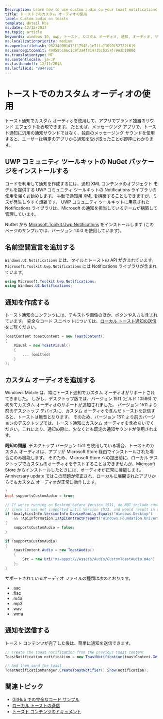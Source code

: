 ```yaml
---
Description: Learn how to use custom audio on your toast notifications.
title: トーストでのカスタム オーディオの使用
label: Custom audio on toasts
template: detail.hbs
ms.date: 12/15/2017
ms.topic: article
keywords: windows 10, uwp, トースト, カスタム オーディオ, 通知, オーディオ, サウンド
ms.localizationpriority: medium
ms.openlocfilehash: 982340901d13f17945c1e7ffa11099f52732f619
ms.sourcegitcommit: 49d58bc66c1c9f2a4f81473bcb25af79e2b1088d
ms.translationtype: MT
ms.contentlocale: ja-JP
ms.lasthandoff: 12/11/2018
ms.locfileid: "8944701"
---
```

# <a name="custom-audio-on-toasts"></a>トーストでのカスタム オーディオの使用

トースト通知でカスタム オーディオを使用して、アプリでブランド独自のサウンド エフェクトを表現できます。 たとえば、メッセージング アプリで、トースト通知に汎用の通知サウンドではなく、独自のメッセージング サウンドを使用すると、ユーザーは特定のアプリから通知を受け取ったことが即座にわかります。

## <a name="install-uwp-community-toolkit-nuget-package"></a>UWP コミュニティ ツールキットの NuGet パッケージをインストールする

コードを利用して通知を作成するには、通知 XML コンテンツのオブジェクト モデルを提供する UWP コミュニティ ツールキットの Notifications ライブラリの使用を強くお勧めします。 手動で通知用 XML を構築することもできますが、ミスが発生しやすく煩雑です。 UWP コミュニティ ツールキットに用意された Notifications ライブラリは、Microsoft の通知を担当しているチームが構築して管理しています。

NuGet から [Microsoft.Toolkit.Uwp.Notifications](https://www.nuget.org/packages/Microsoft.Toolkit.Uwp.Notifications/) をインストールします (このページのサンプルでは、バージョン 1.0.0 を使用しています)。


## <a name="add-namespace-declarations"></a>名前空間宣言を追加する

`Windows.UI.Notifications`  には、タイルとトーストの API が含まれています。 `Microsoft.Toolkit.Uwp.Notifications`  には Notifications ライブラリが含まれています。

```csharp
using Microsoft.Toolkit.Uwp.Notifications;
using Windows.UI.Notifications;
```


## <a name="construct-the-notification"></a>通知を作成する

トースト通知のコンテンツには、テキストや画像のほか、ボタンや入力も含まれています。 完全なコード スニペットについては、[ローカル トースト通知の送信](send-local-toast.md) をご覧ください。

```csharp
ToastContent toastContent = new ToastContent()
{
    Visual = new ToastVisual()
    {
        ... (omitted)
    }
};
```


## <a name="add-the-custom-audio"></a>カスタム オーディオを追加する

Windows Mobile は、常にトースト通知でカスタム オーディオがサポートされてきました。 しかし、デスクトップ版では、バージョン 1511 (ビルド 10586) で初めてカスタム オーディオのサポートが追加されました。 バージョン 1511 より前のデスクトップ デバイスに、カスタム オーディオを含んだトーストを送信すると、トーストは無音となります。 そのため、バージョン 1511 より前のバージョンのデスクトップでは、トースト通知にカスタム オーディオを含めないでください。これにより、通知の際に、少なくとも既定の通知サウンドが使用されます。

**既知の問題**: デスクトップ バージョン 1511 を使用している場合、トーストのカスタム オーディオは、アプリが Microsoft Store 経由でインストールされた場合にのみ機能します。 そのため、Microsoft Store への提出前に、ローカル デスクトップでカスタムのオーディオをテストすることはできませんが、Microsoft Store からインストールしたときには、オーディオが正常に機能します。 Anniversary update ではこの問題が修正され、ローカルに展開されたアプリからでもカスタム オーディオが正常に動作します。

```csharp
?
bool supportsCustomAudio = true;
 
// If we're running on Desktop before Version 1511, do NOT include custom audio
// since it was not supported until Version 1511, and would result in a silent toast.
if (AnalyticsInfo.VersionInfo.DeviceFamily.Equals("Windows.Desktop")
    && !ApiInformation.IsApiContractPresent("Windows.Foundation.UniversalApiContract", 2))
{
    supportsCustomAudio = false;
}
 
if (supportsCustomAudio)
{
    toastContent.Audio = new ToastAudio()
    {
        Src = new Uri("ms-appx:///Assets/Audio/CustomToastAudio.m4a")
    };
}
```

サポートされているオーディオ ファイルの種類は次のとおりです。

- .aac
- .flac
- .m4a
- .mp3
- .wav
- .wma


## <a name="send-the-notification"></a>通知を送信する

トースト コンテンツが完了した後は、簡単に通知を送信できます。

```csharp
// Create the toast notification from the previous toast content
ToastNotification notification = new ToastNotification(toastContent.GetXml());
             
// And then send the toast
ToastNotificationManager.CreateToastNotifier().Show(notification);
```


## <a name="related-topics"></a>関連トピック

- [GitHub での完全なコード サンプル](https://github.com/WindowsNotifications/quickstart-toast-with-custom-audio)
- [ローカル トーストの送信](send-local-toast.md)
- [トースト コンテンツのドキュメント](adaptive-interactive-toasts.md)
